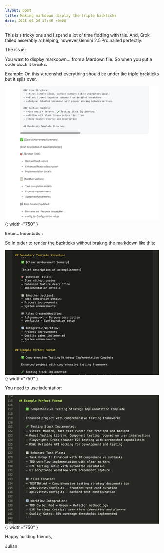 ```yaml
---
layout: post
title: Making markdown display the triple backticks
date: 2025-06-26 17:45 +0000
---
```


This is a tricky one and I spend a lot of time fiddling with this. And, Grok failed miserably at helping, however Gemini 2.5 Pro nailed perfectly:

The issue:

You want to display markdown... from a Mardown file. So when you put a code block it breaks:

Example: On this screenshot everything should be under the triple backticks but it spils over.

![Markdown template example](../assets/img/2025-06-26-making-markdown-display-the-triple-backticks/markdown-triple-ticks-issue-ex.png){: width="750" }


Enter... Indentation


So In order to render the backticks without braking the markdown like this:

![Fixed markdown rendered](../assets/img/2025-06-26-making-markdown-display-the-triple-backticks/issue-fixed.png){: width="750" }

You need to use indentation:

![Souce Markdown](../assets/img/2025-06-26-making-markdown-display-the-triple-backticks/issue-fixed-source.png){: width="750" }

Happy building friends,

Julian